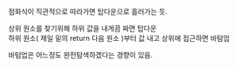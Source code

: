 점화식이 직관적으로 따라가면 탑다운으로 흘러가는 듯.  

상위 원소를 찾기위해 하위 값을 내게끔 짜면 탑다운  
하위 원소( 제일 밑의 return 다음 원소 )부터 값 내고 상위에 접근하면 바텀업  

바텀업은 어느정도 완전탐색하겠다는 경향이 있음.
